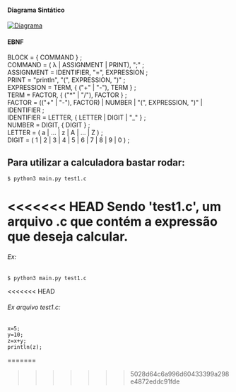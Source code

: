 #### Diagrama Sintático

[![Diagrama](https://i.imgur.com/7OCWr2F.jpg)]()


#### EBNF

BLOCK = { COMMAND } ;  
COMMAND = ( λ | ASSIGNMENT | PRINT), ";" ;  
ASSIGNMENT = IDENTIFIER, "=", EXPRESSION ;  
PRINT = "println", "(", EXPRESSION, ")" ;  
EXPRESSION = TERM, { ("+" | "-"), TERM } ;  
TERM = FACTOR, { ("*" | "/"), FACTOR } ;  
FACTOR = (("+" | "-"), FACTOR) | NUMBER | "(", EXPRESSION, ")" | IDENTIFIER ;  
IDENTIFIER = LETTER, { LETTER | DIGIT | "_" } ;  
NUMBER = DIGIT, { DIGIT } ;  
LETTER = ( a | ... | z | A | ... | Z ) ;  
DIGIT = ( 1 | 2 | 3 | 4 | 5 | 6 | 7 | 8 | 9 | 0 ) ;  




## Para utilizar a calculadora bastar rodar:

```
$ python3 main.py test1.c 
```
<<<<<<< HEAD
Sendo 'test1.c', um arquivo .c que contém a expressão que deseja calcular.
=======


###### Ex:
```
$ python3 main.py test1.c
```

<<<<<<< HEAD
###### Ex arquivo test1.c:
```
x=5;
y=10;   
z=x+y;
println(z);
```

=======



>>>>>>> 5028d64c6a996d60433399a298e4872eddc91fde






